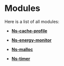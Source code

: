 
# Modules


Here is a list of all modules:


* [**Ns-cache-profile**](group__ns-cache-profile.md) 
    


















* [**Ns-energy-monitor**](group__ns-energy-monitor.md) 
    











* [**Ns-malloc**](group__ns-malloc.md) 
    







* [**Ns-timer**](group__ns-timer.md) 
    




















